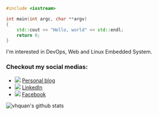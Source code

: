 ```c++
#include <iostream>

int main(int argc, char **argv)
{
    std::cout << "Hello, world" << std::endl;
    return 0;
}
```
I'm interested in DevOps, Web and Linux Embedded System.
### Checkout my social medias:
- ![](./assets/blog.png|width=25px) [Personal blog](http://alychee.xyz)
- ![](./assets/linkedin.png|width=25px) [LinkedIn](https://www.linkedin.com/in/vhquan/)
- ![](./assets/facebook.png|width=25px) [Facebook](https://www.facebook.com/hqtrx/)

![vhquan's github stats](https://github-readme-stats.vercel.app/api?username=vhquan&show_icons=true&theme=dark)
